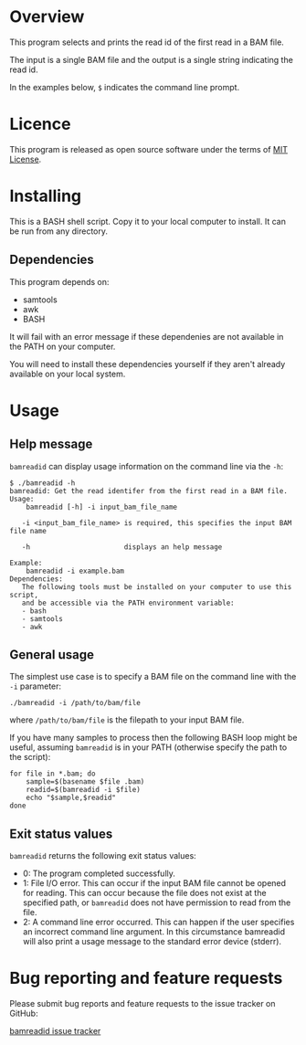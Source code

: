 # Overview 

This program selects and prints the read id of the first read in a BAM file. 

The input is a single BAM file and the output is a single string indicating the read id. 

In the examples below, `$` indicates the command line prompt.

# Licence

This program is released as open source software under the terms of [MIT License](https://raw.githubusercontent.com/bjpop/bamreadid/main/LICENSE).

# Installing

This is a BASH shell script. Copy it to your local computer to install. It can be run from any directory.

## Dependencies

This program depends on:
 * samtools
 * awk
 * BASH

It will fail with an error message if these dependenies are not available in the PATH on your computer.

You will need to install these dependencies yourself if they aren't already available on your local system.

# Usage 

## Help message

`bamreadid` can display usage information on the command line via the `-h`:

```
$ ./bamreadid -h 
bamreadid: Get the read identifer from the first read in a BAM file. 
Usage:
    bamreadid [-h] -i input_bam_file_name 

   -i <input_bam_file_name> is required, this specifies the input BAM file name

   -h                       displays an help message
                     
Example:
    bamreadid -i example.bam 
Dependencies:
   The following tools must be installed on your computer to use this script,
   and be accessible via the PATH environment variable:
   - bash 
   - samtools 
   - awk
```

## General usage 

The simplest use case is to specify a BAM file on the command line with the `-i` parameter:
```
./bamreadid -i /path/to/bam/file
```
where `/path/to/bam/file` is the filepath to your input BAM file.

If you have many samples to process then the following BASH loop might be useful, assuming ``bamreadid`` is in your PATH (otherwise specify the path to the script):

```
for file in *.bam; do
    sample=$(basename $file .bam)
    readid=$(bamreadid -i $file)
    echo "$sample,$readid"
done
```

## Exit status values

`bamreadid` returns the following exit status values:

* 0: The program completed successfully.
* 1: File I/O error. This can occur if the input BAM file cannot be opened for reading. This can occur because the file does not exist at the specified path, or `bamreadid` does not have permission to read from the file. 
* 2: A command line error occurred. This can happen if the user specifies an incorrect command line argument. In this circumstance bamreadid will also print a usage message to the standard error device (stderr).

# Bug reporting and feature requests

Please submit bug reports and feature requests to the issue tracker on GitHub:

[bamreadid issue tracker](https://github.com/bjpop/bamreadid/issues)
